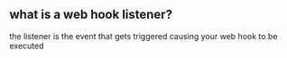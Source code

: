 
## what is a web hook listener?
the listener is the event that gets triggered causing your web hook to be executed
